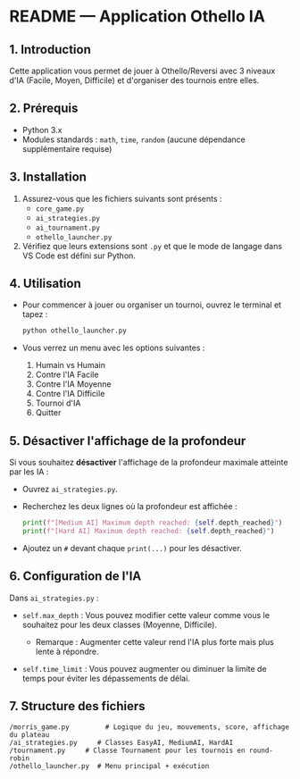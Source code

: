 # README — Application Othello IA

## 1. Introduction

Cette application vous permet de jouer à Othello/Reversi avec 3 niveaux d'IA (Facile, Moyen, Difficile) et d'organiser des tournois entre elles.

## 2. Prérequis

* Python 3.x
* Modules standards : `math`, `time`, `random` (aucune dépendance supplémentaire requise)

## 3. Installation

1. Assurez-vous que les fichiers suivants sont présents :
   * `core_game.py`
   * `ai_strategies.py`
   * `ai_tournament.py`
   * `othello_launcher.py`
2. Vérifiez que leurs extensions sont `.py` et que le mode de langage dans VS Code est défini sur Python.

## 4. Utilisation

* Pour commencer à jouer ou organiser un tournoi, ouvrez le terminal et tapez :

  ```bash
  python othello_launcher.py
  ```
* Vous verrez un menu avec les options suivantes :

  1. Humain vs Humain
  2. Contre l'IA Facile
  3. Contre l'IA Moyenne
  4. Contre l'IA Difficile
  5. Tournoi d'IA
  6. Quitter

## 5. Désactiver l'affichage de la profondeur

Si vous souhaitez **désactiver** l'affichage de la profondeur maximale atteinte par les IA :

* Ouvrez `ai_strategies.py`.
* Recherchez les deux lignes où la profondeur est affichée :

  ```python
  print(f"[Medium AI] Maximum depth reached: {self.depth_reached}")  # vers la ligne 239
  print(f"[Hard AI] Maximum depth reached: {self.depth_reached}")    # vers la ligne 333
  ```
* Ajoutez un `#` devant chaque `print(...)` pour les désactiver.

## 6. Configuration de l'IA

Dans `ai_strategies.py` :

* `self.max_depth` : Vous pouvez modifier cette valeur comme vous le souhaitez pour les deux classes (Moyenne, Difficile).

  * Remarque : Augmenter cette valeur rend l'IA plus forte mais plus lente à répondre.
* `self.time_limit` : Vous pouvez augmenter ou diminuer la limite de temps pour éviter les dépassements de délai.

## 7. Structure des fichiers

```
/morris_game.py         # Logique du jeu, mouvements, score, affichage du plateau
/ai_strategies.py     # Classes EasyAI, MediumAI, HardAI
/tournament.py     # Classe Tournament pour les tournois en round-robin
/othello_launcher.py  # Menu principal + exécution
```
